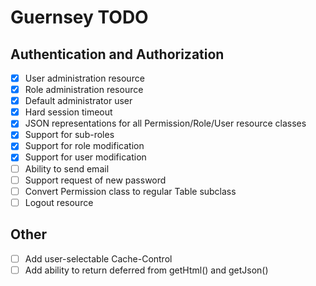# Guernsey TODO

## Authentication and Authorization

- [x] User administration resource
- [x] Role administration resource
- [x] Default administrator user
- [x] Hard session timeout
- [x] JSON representations for all Permission/Role/User resource classes
- [x] Support for sub-roles
- [x] Support for role modification
- [x] Support for user modification
- [ ] Ability to send email
- [ ] Support request of new password
- [ ] Convert Permission class to regular Table subclass
- [ ] Logout resource

## Other

- [ ] Add user-selectable Cache-Control
- [ ] Add ability to return deferred from getHtml() and getJson()
